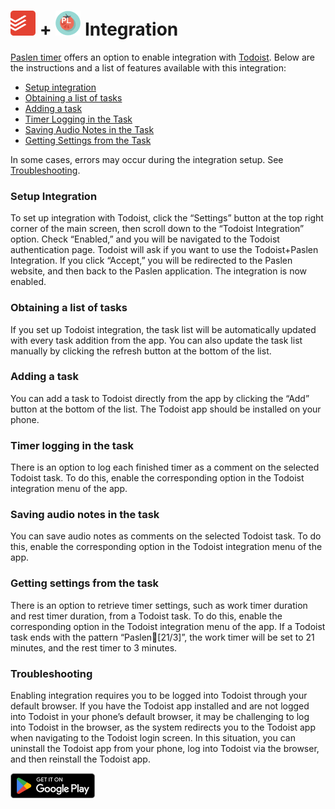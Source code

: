 # <img src="todoist_ico.png" alt="Todoist app cion" width="40"/>  + <img src="paslen_ico.png" alt="Todoist app cion" width="40"/> Integration

[Paslen timer](https://play.google.com/store/apps/details?id=com.alki.paslen) offers an option to enable integration with [Todoist](https://todoist.com/). Below are the instructions and a list of features available with this integration:
 - [Setup integration](#setup-integration)
 - [Obtaining a list of tasks](#obtaining-a-list-of-tasks)
 - [Adding a task](#adding-a-task)
 - [Timer Logging in the Task](#Timer-logging-in-the-task)
 - [Saving Audio Notes in the Task](#saving-audio-notes-in-the-task)
 - [Getting Settings from the Task](#getting-settings-from-the-task)


In some cases, errors may occur during the integration setup. See [Troubleshooting](#troubleshooting).

 ### Setup Integration

To set up integration with Todoist, click the “Settings” button at the top right corner of the main screen, then scroll down to the “Todoist Integration” option. Check “Enabled,” and you will be navigated to the Todoist authentication page. Todoist will ask if you want to use the Todoist+Paslen Integration. If you click “Accept,” you will be redirected to the Paslen website, and then back to the Paslen application. The integration is now enabled.

 ### Obtaining a list of tasks

If you set up Todoist integration, the task list will be automatically updated with every task addition from the app. You can also update the task list manually by clicking the refresh button at the bottom of the list.

 ### Adding a task

You can add a task to Todoist directly from the app by clicking the “Add” button at the bottom of the list. The Todoist app should be installed on your phone.

 ### Timer logging in the task

There is an option to log each finished timer as a comment on the selected Todoist task. To do this, enable the corresponding option in the Todoist integration menu of the app.

 ### Saving audio notes in the task

You can save audio notes as comments on the selected Todoist task. To do this, enable the corresponding option in the Todoist integration menu of the app.

 ### Getting settings from the task
There is an option to retrieve timer settings, such as work timer duration and rest timer duration, from a Todoist task. To do this, enable the corresponding option in the Todoist integration menu of the app. If a Todoist task ends with the pattern “Paslen🍅[21/3]”, the work timer will be set to 21 minutes, and the rest timer to 3 minutes.

 ### Troubleshooting
Enabling integration requires you to be logged into Todoist through your default browser. If you have the Todoist app installed and are not logged into Todoist in your phone’s default browser, it may be challenging to log into Todoist in the browser, as the system redirects you to the Todoist app when navigating to the Todoist login screen. In this situation, you can uninstall the Todoist app from your phone, log into Todoist via the browser, and then reinstall the Todoist app.

<a href="[https://example.com](https://play.google.com/store/apps/details?id=com.alki.paslen)" class="image-link">
            <img src="GetItOnGooglePlay_Badge_Web_color_English.png" height="40" alt="Get Paslen on Google Play">
</a>

